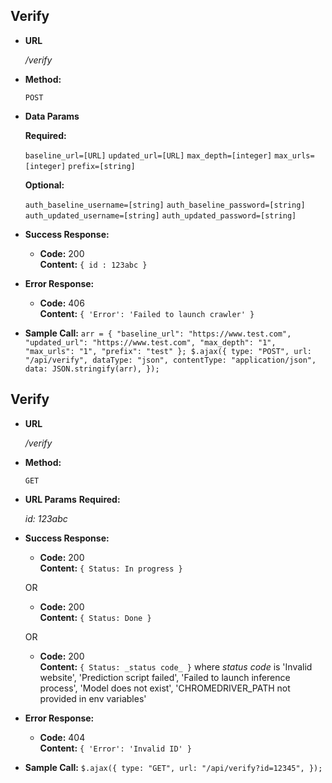 **Verify**
----

* **URL**

  _/verify_

* **Method:**

  `POST`

 
* **Data Params**

   **Required:**
 
   `baseline_url=[URL]`
   `updated_url=[URL]`
   `max_depth=[integer]`
   `max_urls=[integer]`
   `prefix=[string]`

   **Optional:**
 
   `auth_baseline_username=[string]`
   `auth_baseline_password=[string]`
   `auth_updated_username=[string]`
   `auth_updated_password=[string]`

* **Success Response:**
  
  * **Code:** 200 <br />
    **Content:** `{ id : 123abc }`
 
* **Error Response:**

  * **Code:** 406 <br />
    **Content:** `{ 'Error': 'Failed to launch crawler' }`

* **Sample Call:**
  `
    arr = {
      "baseline_url": "https://www.test.com",
      "updated_url": "https://www.test.com",
      "max_depth": "1",
      "max_urls": "1",
      "prefix": "test"
    };
    $.ajax({
        type: "POST",
        url: "/api/verify",
        dataType: "json",
        contentType: "application/json",
        data: JSON.stringify(arr),
    });
  `

**Verify**
----

* **URL**

  _/verify_

* **Method:**

  `GET`

 
* **URL Params**
    **Required:**

    _id: 123abc_

* **Success Response:**
  
  * **Code:** 200 <br />
    **Content:** `{ Status: In progress }`
  
  OR 

  * **Code:** 200 <br />
    **Content:** `{ Status: Done }`

  OR

  * **Code:** 200 <br />
    **Content:** `{ Status: _status code_ }`
    where _status code_ is 
      'Invalid website',
      'Prediction script failed',
      'Failed to launch inference process',
      'Model does not exist',
      'CHROMEDRIVER_PATH not provided in env variables'

* **Error Response:**

  * **Code:** 404 <br />
    **Content:** `{ 'Error': 'Invalid ID' }`

* **Sample Call:**
  `
    $.ajax({
        type: "GET",
        url: "/api/verify?id=12345",
    });
  `


